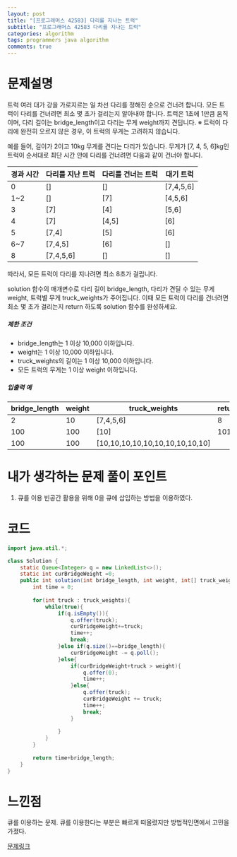 ```yaml
---
layout: post
title: "[프로그래머스 42583] 다리를 지나는 트럭"
subtitle: "프로그래머스 42583 다리를 지나는 트럭"
categories: algorithm
tags: programmers java algorithm 
comments: true
---
```


# 문제설명

트럭 여러 대가 강을 가로지르는 일 차선 다리를 정해진 순으로 건너려 합니다. 모든 트럭이 다리를 건너려면 최소 몇 초가 걸리는지 알아내야 합니다. 트럭은 1초에 1만큼 움직이며, 다리 길이는 bridge_length이고 다리는 무게 weight까지 견딥니다.
※ 트럭이 다리에 완전히 오르지 않은 경우, 이 트럭의 무게는 고려하지 않습니다.

예를 들어, 길이가 2이고 10kg 무게를 견디는 다리가 있습니다. 무게가 [7, 4, 5, 6]kg인 트럭이 순서대로 최단 시간 안에 다리를 건너려면 다음과 같이 건너야 합니다.

| 경과 시간 | 다리를 지난 트럭 | 다리를 건너는 트럭 | 대기 트럭 |
| --------- | ---------------- | ------------------ | --------- |
| 0         | []               | []                 | [7,4,5,6] |
| 1~2       | []               | [7]                | [4,5,6]   |
| 3         | [7]              | [4]                | [5,6]     |
| 4         | [7]              | [4,5]              | [6]       |
| 5         | [7,4]            | [5]                | [6]       |
| 6~7       | [7,4,5]          | [6]                | []        |
| 8         | [7,4,5,6]        | []                 | []        |

따라서, 모든 트럭이 다리를 지나려면 최소 8초가 걸립니다.

solution 함수의 매개변수로 다리 길이 bridge_length, 다리가 견딜 수 있는 무게 weight, 트럭별 무게 truck_weights가 주어집니다. 이때 모든 트럭이 다리를 건너려면 최소 몇 초가 걸리는지 return 하도록 solution 함수를 완성하세요.

##### 제한 조건

- bridge_length는 1 이상 10,000 이하입니다.
- weight는 1 이상 10,000 이하입니다.
- truck_weights의 길이는 1 이상 10,000 이하입니다.
- 모든 트럭의 무게는 1 이상 weight 이하입니다.

##### 입출력 예

| bridge_length | weight | truck_weights                   | return |
| ------------- | ------ | ------------------------------- | ------ |
| 2             | 10     | [7,4,5,6]                       | 8      |
| 100           | 100    | [10]                            | 101    |
| 100           | 100    | [10,10,10,10,10,10,10,10,10,10] |        |

# 내가 생각하는 문제 풀이 포인트

1. 큐를 이용 빈공간 활용을 위해 0을 큐에 삽입하는 방법을 이용하였다.

# 코드

~~~java
import java.util.*;

class Solution {
    static Queue<Integer> q = new LinkedList<>();
    static int curBridgeWeight =0;
    public int solution(int bridge_length, int weight, int[] truck_weights) {
        int time = 0;
        
        for(int truck : truck_weights){
            while(true){
                if(q.isEmpty()){
                    q.offer(truck);
                    curBridgeWeight+=truck;
                    time++;
                    break;
                }else if(q.size()==bridge_length){
                    curBridgeWeight -= q.poll();
                }else{
                    if(curBridgeWeight+truck > weight){
                        q.offer(0);
                        time++;
                    }else{
                        q.offer(truck);
                        curBridgeWeight += truck;
                        time++;
                        break;
                    }
                    
                }
            }
        }
        
        return time+bridge_length;
    }
}
~~~



# 느낀점

큐를 이용하는 문제. 큐를 이용한다는 부분은 빠르게 떠올렸지만 방법적인면에서 고민을 가졌다.



[문제링크](https://programmers.co.kr/learn/courses/30/lessons/42583)

